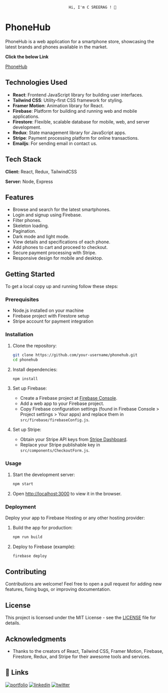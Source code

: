                                 Hi, I'm C SREERAG ! 👋

# PhoneHub

PhoneHub is a web application for a smartphone store, showcasing the latest brands and phones available in the market.

**Click the below Link**

[PhoneHub](https://phone-hub-ivory.vercel.app/)




## Technologies Used

- **React**:  Frontend JavaScript library for building user interfaces.
- **Tailwind CSS**: Utility-first CSS framework for styling.
- **Framer Motion**: Animation library for React.
- **Firebase**: Platform for building and running web and mobile applications.
- **Firestore**: Flexible, scalable database for mobile, web, and server development.
- **Redux**:  State management library for JavaScript apps.
- **Stripe**:  Payment processing platform for online transactions.
- **Emailjs**:  For sending email in contact us.


## Tech Stack

**Client:** React, Redux, TailwindCSS

**Server:** Node, Express



## Features

- Browse and search for the latest smartphones.
- Login and signup using Firebase.
- Filter phones.
- Skeleton loading.
- Pagination.
- Dark mode and light mode.
- View details and specifications of each phone.
- Add phones to cart and proceed to checkout.
- Secure payment processing with Stripe.
- Responsive design for mobile and desktop.

## Getting Started

To get a local copy up and running follow these steps:

### Prerequisites

- Node.js installed on your machine
- Firebase project with Firestore setup
- Stripe account for payment integration

### Installation

1. Clone the repository:
   ```sh
   git clone https://github.com/your-username/phonehub.git
   cd phonehub
   ```

2. Install dependencies:
   ```sh
   npm install
   ```

3. Set up Firebase:
   - Create a Firebase project at [Firebase Console](https://console.firebase.google.com/).
   - Add a web app to your Firebase project.
   - Copy Firebase configuration settings (found in Firebase Console > Project settings > Your apps) and replace them in `src/firebase/firebaseConfig.js`.

4. Set up Stripe:
   - Obtain your Stripe API keys from [Stripe Dashboard](https://dashboard.stripe.com/test/apikeys).
   - Replace your Stripe publishable key in `src/components/CheckoutForm.js`.

### Usage

1. Start the development server:
   ```sh
   npm start
   ```

2. Open [http://localhost:3000](http://localhost:3000) to view it in the browser.

### Deployment

Deploy your app to Firebase Hosting or any other hosting provider:

1. Build the app for production:
   ```sh
   npm run build
   ```

2. Deploy to Firebase (example):
   ```sh
   firebase deploy
   ```

## Contributing

Contributions are welcome! Feel free to open a pull request for adding new features, fixing bugs, or improving documentation.

## License

This project is licensed under the MIT License - see the [LICENSE](LICENSE) file for details.

## Acknowledgments

- Thanks to the creators of React, Tailwind CSS, Framer Motion, Firebase, Firestore, Redux, and Stripe for their awesome tools and services.




## 🔗 Links
[![portfolio](https://img.shields.io/badge/my_portfolio-000?style=for-the-badge&logo=ko-fi&logoColor=white)](https://katherineoelsner.com/)
[![linkedin](https://img.shields.io/badge/linkedin-0A66C2?style=for-the-badge&logo=linkedin&logoColor=white)](https://www.linkedin.com/)
[![twitter](https://img.shields.io/badge/twitter-1DA1F2?style=for-the-badge&logo=twitter&logoColor=white)](https://twitter.com/)

